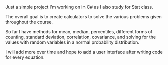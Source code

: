 Just a simple project I'm working on in C# as I also study for Stat class.

The overall goal is to create calculators to solve the various problems given throughout the course.

So far I have methods for mean, median, percentiles, different forms of counting, standard deviation, correlation, covariance,
and solving for the values with random variables in a normal probability distribution.

I will add more over time and hope to add a user interface after writing code for every equation. 